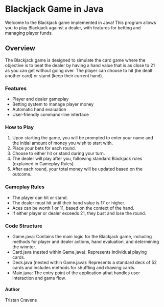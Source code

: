 # Blackjack Game in Java

Welcome to the Blackjack game implemented in Java! This program allows you to play Blackjack against a dealer, with features for betting and managing player funds.

## Overview 

The Blackjack game is designed to simulate the card game where the objective is to beat the dealer by having a hand value that is as close to 21 as you can get without going over. The player can choose to hit (be dealt another card) or stand (keep their current hand). 

### Features
- Player and dealer gameplay
- Betting system to manage player money
- Automatic hand evaluation
- User-friendly command-line interface

### How to Play
1. Upon starting the game, you will be prompted to enter your name and the initial amount of money you wish to start with.
2. Place your bets for each round.
3. Choose to either hit or stand during your turn.
4. The dealer will play after you, following standard Blackjack rules (explained in Gameplay Rules).
5. After each round, your total money will be updated based on the outcome.

### Gameplay Rules
- The player can hit or stand.
- The dealer must hit until their hand value is 17 or higher.
- Aces can be worth 1 or 11, based on the context of the hand.
- If either player or dealer exceeds 21, they bust and lose the round.

### Code Structure
- Game.java: Contains the main logic for the Blackjack game, including methods for player and dealer actions, hand evaluation, and determining the winnter.
- Card.java (nested within Game.java): Represents individual playing cards.
- Deck.java (nested within Game.java): Represents a standard deck of 52 cards and includes methods for shuffling and drawing cards.
- Main.java: The entry point of the application athat handles user interaction and game flow.

#### Author
Tristan Cravens
